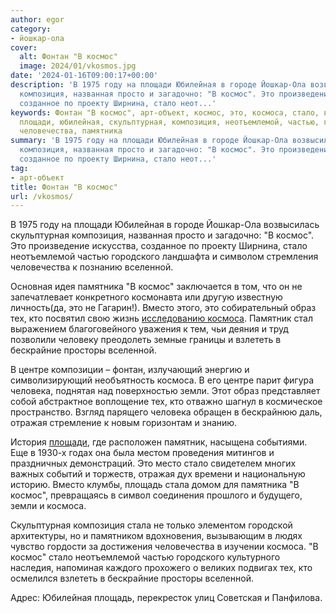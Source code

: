```yaml
---
author: egor
category:
- йошкар-ола
cover:
  alt: Фонтан "В космос"
  image: 2024/01/vkosmos.jpg
date: '2024-01-16T09:00:17+00:00'
description: 'В 1975 году на площади Юбилейная в городе Йошкар-Ола возвысилась скульптурная
  композиция, названная просто и загадочно: "В космос". Это произведение искусства,
  созданное по проекту Ширнина, стало неот...'
keywords: Фонтан "В космос", арт-объект, космос, это, космоса, стало, вселенной, тех,
  площади, юбилейная, скульптурная, композиция, неотъемлемой, частью, городского,
  человечества, памятника
summary: 'В 1975 году на площади Юбилейная в городе Йошкар-Ола возвысилась скульптурная
  композиция, названная просто и загадочно: "В космос". Это произведение искусства,
  созданное по проекту Ширнина, стало неот...'
tag:
- арт-объект
title: Фонтан "В космос"
url: /vkosmos/
---
```


В 1975 году на площади Юбилейная в городе Йошкар-Ола возвысилась скульптурная композиция, названная просто и загадочно: "В космос". Это произведение искусства, созданное по проекту Ширнина, стало неотъемлемой частью городского ландшафта и символом стремления человечества к познанию вселенной.

Основная идея памятника "В космос" заключается в том, что он не запечатлевает конкретного космонавта или другую известную личность(да, это не Гагарин!). Вместо этого, это собирательный образ тех, кто посвятил свою жизнь [исследованию космоса](https://www.spacex.com/). Памятник стал выражением благоговейного уважения к тем, чьи деяния и труд позволили человеку преодолеть земные границы и взлететь в бескрайние просторы вселенной.

В центре композиции – фонтан, излучающий энергию и символизирующий необъятность космоса. В его центре парит фигура человека, поднятая над поверхностью земли. Этот образ представляет собой абстрактное воплощение тех, кто отважно шагнул в космическое пространство. Взгляд парящего человека обращен в бескрайнюю даль, отражая стремление к новым горизонтам и знанию.

История [площади](/komsomolczam-ognennyh-let/), где расположен памятник, насыщена событиями. Еще в 1930-х годах она была местом проведения митингов и праздничных демонстраций. Это место стало свидетелем многих важных событий и торжеств, отражая дух времени и национальную историю. Вместо клумбы, площадь стала домом для памятника "В космос", превращаясь в символ соединения прошлого и будущего, земли и космоса.

Скульптурная композиция стала не только элементом городской архитектуры, но и памятником вдохновения, вызывающим в людях чувство гордости за достижения человечества в изучении космоса. "В космос" стало неотъемлемой частью городского культурного наследия, напоминая каждого прохожего о великих подвигах тех, кто осмелился взлететь в бескрайние просторы вселенной.

Адрес: Юбилейная площадь, перекресток улиц Советская и Панфилова.